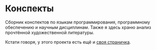 # Конспекты

Сборник конспектов по языкам программирования, программному обеспечению и научным дисциплинам.
Также я здесь храню анализ прочтённой художественной литературы.

Кстати говоря, у этого проекта есть ещё и [своя страничка](https://noggatur.github.io/abstracts/).
